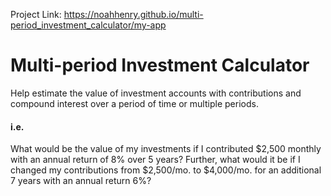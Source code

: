 Project Link: https://noahhenry.github.io/multi-period_investment_calculator/my-app

# Multi-period Investment Calculator
Help estimate the value of investment accounts with contributions and compound interest over a period of time or multiple periods.

#### i.e.
What would be the value of my investments if I contributed $2,500 monthly with an annual return of 8% over 5 years? Further, what would it be if I changed my contributions from $2,500/mo. to $4,000/mo. for an additional 7 years with an annual return 6%?
